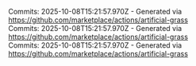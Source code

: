 Commits: 2025-10-08T15:21:57.970Z - Generated via https://github.com/marketplace/actions/artificial-grass
<br>
Commits: 2025-10-08T15:21:57.970Z - Generated via https://github.com/marketplace/actions/artificial-grass
<br>
Commits: 2025-10-08T15:21:57.970Z - Generated via https://github.com/marketplace/actions/artificial-grass
<br>
